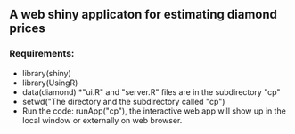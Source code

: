 ## A web shiny applicaton for estimating diamond prices 

### Requirements:

* library(shiny)
* library(UsingR)
* data(diamond)
*"ui.R" and "server.R" files are in the subdirectory "cp"
* setwd("The directory and the subdirectory called "cp")
* Run the code: runApp("cp"), the interactive web app will show up in the local window or externally on web browser.


